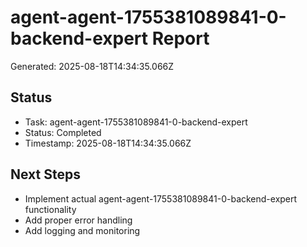 # agent-agent-1755381089841-0-backend-expert Report

Generated: 2025-08-18T14:34:35.066Z

## Status
- Task: agent-agent-1755381089841-0-backend-expert
- Status: Completed
- Timestamp: 2025-08-18T14:34:35.066Z

## Next Steps
- Implement actual agent-agent-1755381089841-0-backend-expert functionality
- Add proper error handling
- Add logging and monitoring
